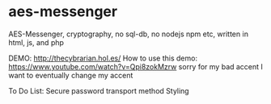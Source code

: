 # aes-messenger
AES-Messenger, cryptography, no sql-db, no nodejs npm etc, written in html, js, and php

DEMO: http://thecybrarian.hol.es/
How to use this demo: https://www.youtube.com/watch?v=Qpi8zokMzrw
sorry for my bad accent I want to eventually change my accent

To Do List:
  Secure password transport method
  Styling

